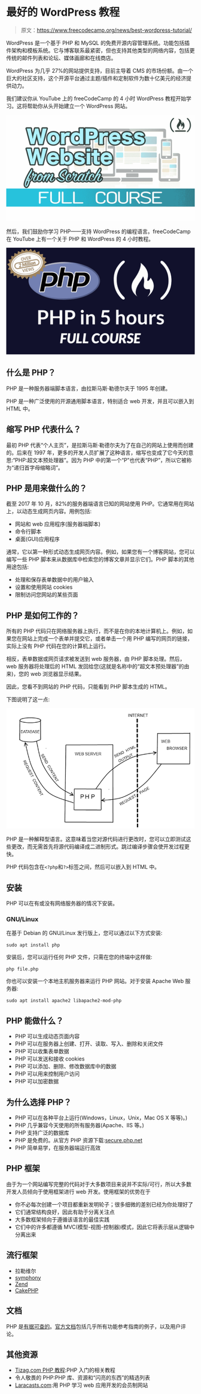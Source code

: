 # 最好的 WordPress 教程

> 原文：<https://www.freecodecamp.org/news/best-wordpress-tutorial/>

WordPress 是一个基于 PHP 和 MySQL 的免费开源内容管理系统。功能包括插件架构和模板系统。它与博客联系最紧密，但也支持其他类型的网络内容，包括更传统的邮件列表和论坛、媒体画廊和在线商店。

WordPress 为几乎 27%的网站提供支持，目前主导着 CMS 的市场份额。由一个巨大的社区支持，这个开源平台通过主题/插件和定制软件为数十亿美元的经济提供动力。

我们建议你从 YouTube 上的 freeCodeCamp 的 4 小时 WordPress 教程开始学习。这将帮助你从头开始建立一个 WordPress 网站。

![wordpress-course-cover](img/15e8566acfd4ac314ac892f579adae9b.png)

然后，我们鼓励你学习 PHP——支持 WordPress 的编程语言。freeCodeCamp 在 YouTube 上有一个关于 PHP 和 WordPress 的 4 小时教程。

![php-course-cover](img/f262fb0f9cf382bba4a3a019bf2b8573.png)

## **什么是 PHP？**

PHP 是一种服务器端脚本语言，由拉斯马斯·勒德尔夫于 1995 年创建。

PHP 是一种广泛使用的开源通用脚本语言，特别适合 web 开发，并且可以嵌入到 HTML 中。

## 缩写 PHP 代表什么？

最初 PHP 代表“个人主页”，是拉斯马斯·勒德尔夫为了在自己的网站上使用而创建的。后来在 1997 年，更多的开发人员扩展了这种语言，缩写也变成了它今天的意思:“PHP:超文本预处理器”。因为 PHP 中的第一个“P”也代表“PHP”，所以它被称为“递归首字母缩略词”。

## **PHP 是用来做什么的？**

截至 2017 年 10 月，82%的服务器端语言已知的网站使用 PHP。它通常用在网站上，以动态生成网页内容。用例包括:

*   网站和 web 应用程序(服务器端脚本)
*   命令行脚本
*   桌面(GUI)应用程序

通常，它以第一种形式动态生成网页内容。例如，如果您有一个博客网站，您可以编写一些 PHP 脚本来从数据库中检索您的博客文章并显示它们。PHP 脚本的其他用途包括:

*   处理和保存表单数据中的用户输入
*   设置和使用网站 cookies
*   限制访问您网站的某些页面

## **PHP 是如何工作的？**

所有的 PHP 代码只在网络服务器上执行，而不是在你的本地计算机上。例如，如果您在网站上完成一个表单并提交它，或者单击一个用 PHP 编写的网页的链接，实际上没有 PHP 代码在您的计算机上运行。

相反，表单数据或网页请求被发送到 web 服务器，由 PHP 脚本处理。然后，web 服务器将处理后的 HTML 发回给您(这就是名称中的“超文本预处理器”的由来)，您的 web 浏览器显示结果。

因此，您看不到网站的 PHP 代码，只能看到 PHP 脚本生成的 HTML。

下图说明了这一点:

![PHP-server-model](img/4b67696ad61a611a5ce7fafc1250767b.png)

PHP 是一种解释型语言。这意味着当您对源代码进行更改时，您可以立即测试这些更改，而无需首先将源代码编译成二进制形式。跳过编译步骤会使开发过程更快。

PHP 代码包含在`<?php`和`?>`标签之间，然后可以嵌入到 HTML 中。

## **安装**

PHP 可以在有或没有网络服务器的情况下安装。

### **GNU/Linux**

在基于 Debian 的 GNU/Linux 发行版上，您可以通过以下方式安装:

```
sudo apt install php
```

安装后，您可以运行任何 PHP 文件，只需在您的终端中这样做:

```
php file.php
```

你也可以安装一个本地主机服务器来运行 PHP 网站。对于安装 Apache Web 服务器:

```
sudo apt install apache2 libapache2-mod-php
```

## **PHP 能做什么？**

*   PHP 可以生成动态页面内容
*   PHP 可以在服务器上创建、打开、读取、写入、删除和关闭文件
*   PHP 可以收集表单数据
*   PHP 可以发送和接收 cookies
*   PHP 可以添加、删除、修改数据库中的数据
*   PHP 可以用来控制用户访问
*   PHP 可以加密数据

## **为什么选择 PHP？**

*   PHP 可以在各种平台上运行(Windows，Linux，Unix，Mac OS X 等等)。)
*   PHP 几乎兼容今天使用的所有服务器(Apache、IIS 等。)
*   PHP 支持广泛的数据库
*   PHP 是免费的。从官方 PHP 资源下载:[secure.php.net](https://secure.php.net/)
*   PHP 简单易学，在服务器端运行高效

## **PHP 框架**

由于为一个网站编写完整的代码对于大多数项目来说并不实际/可行，所以大多数开发人员倾向于使用框架进行 web 开发。使用框架的优势在于

*   你不必每次创建一个项目都重新发明轮子；很多细微的差别已经为你处理好了
*   它们通常结构良好，因此有助于分离关注点
*   大多数框架倾向于遵循该语言的最佳实践
*   它们中的许多都遵循 MVC(模型-视图-控制器)模式，因此它将表示层从逻辑中分离出来

## **流行框架**

*   拉勒维尔
*   [symphony](https://symfony.com/)
*   [Zend](http://www.zend.com/)
*   [CakePHP](https://cakephp.org/)

## **文档**

PHP 是[有据可查的](http://php.net/docs.php)。[官方文档](http://php.net/manual/en/)包括几乎所有功能参考指南的例子，以及用户评论。

## **其他资源**

*   [Tizag.com PHP 教程](http://www.tizag.com/phpT/):PHP 入门的相关教程
*   令人敬畏的 PHP:PHP 库、资源和“闪亮的东西”的精选列表
*   [Laracasts.com](https://laracasts.com/):用 PHP 学习 web 应用开发的会员制网站